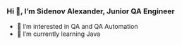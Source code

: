 ### Hi 👋,  I’m Sidenov Alexander, Junior QA Engineer

- 👀 I’m interested in QA and QA Automation
- 🌱 I’m currently learning Java



